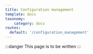 ```yaml
---
title: Configuration management
template: docs
taxonomy:
    category: docs
routes:
  default: '/configuration_management'
---
```


:::danger
This page is to be written
:::
